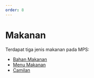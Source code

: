 ```yaml
---
order: 8
---
```


# Makanan

Terdapat tiga jenis makanan pada MPS:

- [Bahan Makanan](bahan_makanan.md)
- [Menu Makanan](menu_makanan.md)
- [Camilan](camilan.md)
